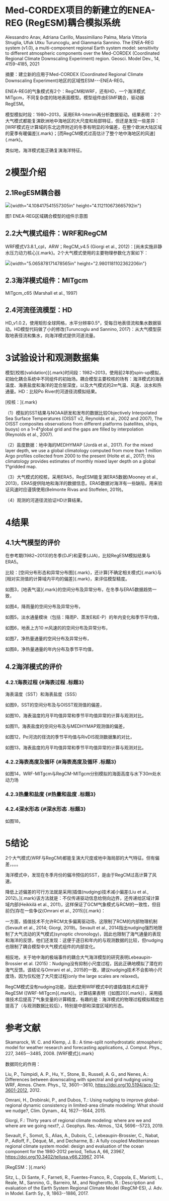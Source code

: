 # Med-CORDEX项目的新建立的ENEA-REG (RegESM)耦合模拟系统

Alessandro Anav, Adriana Carillo, Massimiliano Palma, Maria Vittoria
Struglia, Ufuk Utku Turuncoglu, and Gianmaria Sannino. The ENEA-REG
system (v1.0), a multi-component regional Earth system model:
sensitivity to different atmospheric components over the Med-CORDEX
(Coordinated Regional Climate Downscaling Experiment) region. Geosci.
Model Dev., 14, 4159-4185, 2021

摘要：建立新的应用于Med-CORDEX (Coordinated Regional Climate Downscaling
Experiment)地区的区域性ESM---ENEA-REG。

ENEA-REG的气象模式有2个：RegCM和WRF，还有HD，一个海洋模式MITgcm，不同复杂度的陆地表面模型。模型组件由ESMF耦合，驱动器RegESM。

模型模拟时段：1980\~2013，采用ERA-Interim再分析数据驱动。结果表明：2个大气模式都能复演欧洲地中海地区的大尺度和局部特征，但还是发现一些差异：[WRF模式在计算域的东北边界附近的冬季有明显的冷偏差，在整个欧洲大陆区域的夏季有暖偏差]{.mark}；[而RegCM模式过高估计了整个地中海地区的风速]{.mark}。

类似地，海洋模式能正确复演海洋特征。

# 2模型介绍

## 2.1RegESM耦合器

![](./media/image1.emf){width="4.108417541557305in"
height="4.112110673665792in"}

图1 ENEA-REG区域耦合模型的组件示意图

## 2.2大气模式组件：WRF和RegCM

WRF模式V3.8.1_cpl，ARW；RegCM_v4.5 (Giorgi et al.,
2012)：[尚未实施非静水压力动力核心]{.mark}。2个大气模式使用的主要物理参数化方案如下：

![](./media/image2.emf){width="5.065878171478565in"
height="2.9801181102362206in"}

## 2.3海洋模式组件：MITgcm

MITgcm_c65 (Marshall et al., 1997)

## 2.4河流径流模型：HD

HD_v1.0.2，使用矩形全球网格，水平分辨率0.5°，受每日地表径流和集水数据驱动。HD模型代码做了小的修改(Turuncoglu
and Sannino,
2017)：从大气模型获取地表径流和集水，向海洋模式提供河道流量。

# 3试验设计和观测数据集

模型[校核(validation)]{.mark}时间段：1982\~2013，使用前2年的spin-up模拟，初始化耦合系统中不同组件的初始场。耦合模型主要校核的场有：海洋模式的海表温度、海表盐度和海洋的混合层深度，以及大气模式的2m气温、风速、淡水和热通量。HD：比较Po
River的河道径流模拟结果。

[校核：]{.mark}

（1）模拟的SST结果与NOAA研发和发布的数据比较Objectively Interpolated Sea
Surface Temperatures (OISST v2, Reynolds et al., 2002 and 2007), The
OISST composites observations from different platforms (satellites,
ships, buoys) on a 1=4°global grid and the gaps are filled by
interpolation (Reynolds et al., 2007).

（2）盐度数据：地中海的MEDHYMAP (Jordà et al., 2017). For the mixed
layer depth, we use a global climatology computed from more than 1
million Argo profiles collected from 2000 to the present (Holte et al.,
2017); this climatology provides estimates of monthly mixed layer depth
on a global 1°gridded map.

（3）大气模式的校核，采用ERA5，RegESM能复演ERA5数据(Mooney et al.,
2013)，ERA5提供陆地和海洋的数据信息。ERA5数据对海洋有一些缺陷，用来验证风速时应谨慎使用(Belmonte
Rivas and Stoffelen, 2019)。

（4）观测的河道径流验证HD计算结果。

# 4结果

## 4.1大气模型的评价

在参考期(1982\~2013)的冬季(DJF)和夏季(JJA)，比较RegESM模拟结果与ERA5。

比较：[空间分布形态和异常分布图]{.mark}，还计算[不确定相关模式]{.mark}与[相对实测值的计算域内平均的偏差]{.mark}，来评估模型精度。

如图3，[地表气温]{.mark}的空间分布及异常分布，在冬季与ERA5数据趋势一致，

如图4，降雨量的空间分布及异常分布，

如图5，淡水通量模块（包括：降雨P、蒸发E和E-P）的年内变化和季节平均值，

如图6，地表上方10 m风速的的空间分布及异常分布，

如图7，净热量通量的空间分布及异常分布，

如图8，净热量通量的年内分布及季节平均值，

## 4.2海洋模式的评价

### 4.2.1海表过程 {#海表过程 .标题3}

海表温度（SST）和海表盐度（SSS）

如图9，SST的空间分布及与OISST观测值的偏差，

如图10，海表温度的月平均值异常和季节平均值异常的计算与观测对比。

如图11，海表盐度的空间分布及与MEDHYMAP观测值的偏差，

如图12，Po河流的径流的季节平均值与RivDIS观测数据集的对比，

如图13，海表盐度的月平均值异常和季节平均值异常的计算与观测对比。

### 4.2.2海表高度及循环 {#海表高度及循环 .标题3}

如图14，WRF-MITgcm与RegCM-MITgcm分别模拟的海面高度与水下30m处水动力场

### 4.2.3热量和盐度 {#热量和盐度 .标题3}

### 4.2.4深水形态 {#深水形态 .标题3}

如图18，

# 5结论

2个大气模式(WRF与RegCM)都能复演大尺度或地中海局部的大气特征。但有偏差，。。。

海洋模式中，发现在冬季月份的偏冷预估的SST，是由于RegCM过高计算了风速。

降低上述偏差的可行方法就是采用[插值(nudging)技术减小偏差(Liu et al.,
2012)。]{.mark}该方法就是：不仅传递驱动信息给侧向边界，还传递给区域计算域内部(Heikkilä
et al.,
2011)，这样保证了GCM气象模式与RCM的一致性，但目前仍[存在一些争议(Omrani
et al., 2015)]{.mark}：

一方面，插值技术不允许RCM太多偏离驱动场，这限制了RCM的内部物理机制(Sevault
et al., 2014; Giorgi, 2019)。Sevault et al.,
2014指出nudging强烈地限制了大气流动的天气模式(synoptic
chronology)，因此也限制了海气通量的表现和海洋的反馈，他们还发现：这便于逐日和年内的与观测数据的比较，但nudging也限制了耦合模型中大气模式组件的内部变化。

相反地，关于地中海的极端事件的耦合大气海洋模型的研究表明Lebeaupin-Brossier
et al.
(2015)：Nudging没有抑制小尺度过程，因此正确地模拟了潜在的海气反馈。该结论与Omrani
et al.,
2015的一致，建议nudging技术不会影响小尺度场，因为仅松弛了大尺度过程(only
the large scales are relaxed)。

RegCM模式没有nudging功能，因此使用WRF模式中的谱插值技术应用于RegESM
([WRF-MITgcm]{.mark})。计算结果表明（[如图20]{.mark}），采用插值技术后提高了气象变量的计算精度，有趣的是：海洋模式的物理过程模拟精度也提高了（与观测数据比较后），特别是中部和深度区域的形态。

# 参考文献

Skamarock, W. C. and Klemp, J. B.: A time-split nonhydrostatic
atmospheric model for weather research and forecasting applications, J.
Comput. Phys., 227, 3465--3485, 2008. [WRF模式]{.mark}

数据同化的作用：

Liu, P., Tsimpidi, A. P., Hu, Y., Stone, B., Russell, A. G., and Nenes,
A.: Differences between downscaling with spectral and grid nudging using
WRF, Atmos. Chem. Phys., 12, 3601--3610,
https://doi.org/10.5194/acp-12-3601-2012, 2012.

Omrani, H., Drobinski, P., and Dubos, T.: Using nudging to improve
global-regional dynamic consistency in limited-area climate modeling:
What should we nudge?, Clim. Dynam., 44, 1627--1644, 2015.

Giorgi, F.: Thirty years of regional climate modeling: where are we and
where are we going next?, J. Geophys. Res.-Atmos., 124, 5696--5723,
2019.

Sevault, F., Somot, S., Alias, A., Dubois, C., Lebeaupin-Brossier, C.,
Nabat, P., Adloff, F., Déqué, M., and Decharme, B.: A fully coupled
Mediterranean regional climate system model: design and evaluation of
the ocean component for the 1980-2012 period, Tellus A, 66, 23967,
https://doi.org/10.3402/tellusa.v66.23967, 2014.

[RegESM：]{.mark}

Sitz, L., Di Sante, F., Farneti, R., Fuentes-Franco, R., Coppola, E.,
Mariotti, L., Reale, M., Sannino, G., Barreiro, M., and Nogherotto, R.:
Description and evaluation of the Earth System Regional Climate Model
(RegCM-ES), J. Adv. in Model. Earth Sy., 9, 1863--1886, 2017.
